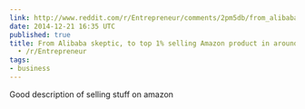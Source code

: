 ```yaml
---
link: http://www.reddit.com/r/Entrepreneur/comments/2pm5db/from_alibaba_skeptic_to_top_1_selling_amazon/
date: 2014-12-21 16:35 UTC
published: true
title: From Alibaba skeptic, to top 1% selling Amazon product in around a month, AMA
  • /r/Entrepreneur
tags:
- business
---
```


Good description of selling stuff on amazon
